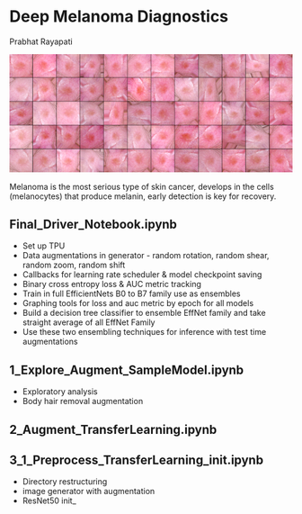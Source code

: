 # Deep Melanoma Diagnostics
Prabhat Rayapati

   ![melanoma_image_ex](https://github.com/rooster06/Melanoma_Deep_Prediction/blob/master/banner.png)

Melanoma is the most serious type of skin cancer, develops in the cells (melanocytes) that produce melanin, early detection is key for recovery.


## Final_Driver_Notebook.ipynb

- Set up TPU
- Data augmentations in generator - random rotation, random shear, random zoom, random shift
- Callbacks for learning rate scheduler & model checkpoint saving
- Binary cross entropy loss & AUC metric tracking
- Train in full EfficientNets B0 to B7 family use as ensembles
- Graphing tools for loss and auc metric by epoch for all models
- Build a decision tree classifier to ensemble EffNet family and take straight average of all EffNet Family
- Use these two ensembling techniques for inference with test time augmentations

## 1_Explore_Augment_SampleModel.ipynb

- Exploratory analysis 
- Body hair removal augmentation 

## 2_Augment_TransferLearning.ipynb

## 3_1_Preprocess_TransferLearning_init.ipynb

- Directory restructuring 
- image generator with augmentation 
- ResNet50 init_
